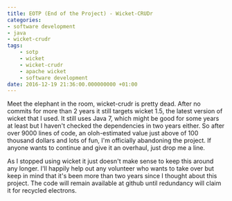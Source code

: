 ```yaml
---
title: EOTP (End of the Project) - Wicket-CRUDr
categories:
- software development
- java
- wicket-crudr
tags:
    - sotp
    - wicket
    - wicket-crudr
    - apache wicket
    - software development
date: 2016-12-19 21:36:00.000000000 +01:00
---
```

Meet the elephant in the room, wicket-crudr is pretty dead. After no commits for more than 2 years it still targets wicket 1.5, the latest version of wicket that I used. It still uses Java 7, which might be good for some years at least but I haven't checked the dependencies in two years either.
So after over 9000 lines of code, an oloh-estimated value just above of 100 thousand dollars and lots of fun, I'm officially abandoning the project. If anyone wants to continue and give it an overhaul, just drop me a line.


As I stopped using wicket it just doesn't make sense to keep this around any longer. I'll happily help out any volunteer who wants to take over but keep in mind that it's been more than two years since I thought about this project. The code will remain available at github until redundancy will claim it for recycled electrons. 
